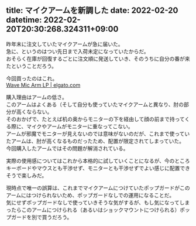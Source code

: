 title: マイクアームを新調した
date: 2022-02-20
datetime: 2022-02-20T20:30:268.324311+09:00
---

昨年末に注文していたマイクアームが急に届いた。  
急に、というのはつい先日まで入荷未定になっていたからだ。  
おそらく在庫が回復するごとに注文順に発送していき、そのうちに自分の番が来たということだろう。

今回買ったのはこれ。  
[Wave Mic Arm LP | elgato.com](https://www.elgato.com/ja/wave-mic-arm-lp)

購入理由はアームの低さ。  
このアームはよくある（そして自分も使っていたマイクアームと異なり、肘の部分が高くならない。  
そのおかげで、たとえば机の奥からモニターの下を経由して顔の前まで持ってくる際に、マイクやアームがモニターに重なってこない。  
アームが邪魔でモニターが見えないのでは意味がないのだが、これまで使っていたアームは、肘が高くなるものだったため、配置が限定されてしまっていた。  
今回購入したアームではその問題が解消されている。

実際の使用感についてはこれから本格的に試していくことになるが、今のところキーボードやマウスとも干渉せず、モニターとも干渉せずでよい感じに配置できそうで楽しみだ。

現時点で唯一の誤算は、これまでマイクアームにつけていたポップガードがこのアームにはつけられないため、ポップガードなしでの運用になることだ。  
気にせずポップガードなしで使っていきそうな気がするが、もし気になってしまったらこのアームにつけられる（あるいはショックマウントにつけられる）ポップガードを別で買うだろう。